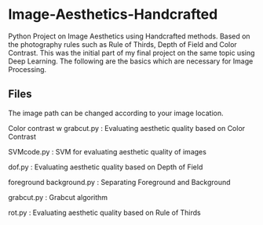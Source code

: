 # Image-Aesthetics-Handcrafted
Python Project on Image Aesthetics using Handcrafted methods. Based on the photography rules such as Rule of Thirds, Depth of Field and Color Contrast. This was the initial part of my final project on the same topic using Deep Learning. The following are the basics which are necessary for Image Processing.

## Files

The image path can be changed according to your image location.

Color contrast w grabcut.py	: Evaluating aesthetic quality based on Color Contrast

SVMcode.py	: SVM for evaluating aesthetic quality of images

dof.py	: Evaluating aesthetic quality based on Depth of Field

foreground background.py	: Separating Foreground and Background

grabcut.py	: Grabcut algorithm

rot.py  : Evaluating aesthetic quality based on Rule of Thirds
